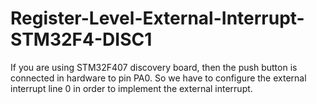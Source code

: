 # Register-Level-External-Interrupt-STM32F4-DISC1
If you are using STM32F407 discovery board, then the push button is connected in hardware to pin PA0. So we have to configure the external interrupt line 0 in order to implement the external interrupt.
